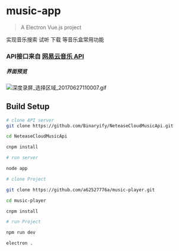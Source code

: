 # music-app

> A Electron Vue.js project

实现音乐搜索 试听 下载 等音乐盒常用功能

### API接口来自 [网易云音乐 API](https://github.com/Binaryify/NeteaseCloudMusicApi)

##### 界面预览

![深度录屏_选择区域_20170627110007.gif](http://upload-images.jianshu.io/upload_images/5738345-163508948429a06f.gif?imageMogr2/auto-orient/strip)

## Build Setup

``` bash
# clone API server
git clone https://github.com/Binaryify/NeteaseCloudMusicApi.git

cd NeteaseCloudMusicApi

cnpm install

# run server

node app

# clone Project

git clone https://github.com/a62527776a/music-player.git

cd music-player

cnpm install

# run Project

npm run dev

electron .

```